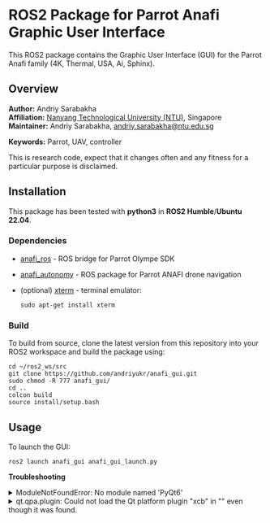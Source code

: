 # ROS2 Package for Parrot Anafi Graphic User Interface
This ROS2 package contains the Graphic User Interface (GUI) for the Parrot Anafi family (4K, Thermal, USA, Ai, Sphinx).

## Overview

**Author:** Andriy Sarabakha<br />
**Affiliation:** [Nanyang Technological University (NTU)](https://www.ntu.edu.sg), Singapore<br />
**Maintainer:** Andriy Sarabakha, andriy.sarabakha@ntu.edu.sg

**Keywords:** Parrot, UAV, controller

This is research code, expect that it changes often and any fitness for a particular purpose is disclaimed.

## Installation

This package has been tested with **python3** in **ROS2 Humble**/**Ubuntu 22.04**.

### Dependencies

- [anafi_ros](https://github.com/andriyukr/anafi_ros) - ROS bridge for Parrot Olympe SDK

- [anafi_autonomy](https://github.com/andriyukr/anafi_autonomy) - ROS package for Parrot ANAFI drone navigation
      
- (optional) [xterm](https://invisible-island.net/xterm/xterm.html) - terminal emulator:

      sudo apt-get install xterm

### Build

To build from source, clone the latest version from this repository into your ROS2 workspace and build the package using:

    cd ~/ros2_ws/src
    git clone https://github.com/andriyukr/anafi_gui.git
    sudo chmod -R 777 anafi_gui/
    cd ..
    colcon build
    source install/setup.bash

## Usage

To launch the GUI:

    ros2 launch anafi_gui anafi_gui_launch.py

**Troubleshooting**

<details> 
    <summary>ModuleNotFoundError: No module named 'PyQt6'</summary>

Install `PyQt6`:

    pip install PyQt6
</details>

<details> 
    <summary>qt.qpa.plugin: Could not load the Qt platform plugin "xcb" in "" even though it was found.</summary>

Install `libxcb-cursor0`:

    sudo apt install libxcb-cursor0
</details>
